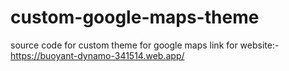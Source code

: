 # custom-google-maps-theme
source code for custom theme for google maps
link for website:- https://buoyant-dynamo-341514.web.app/
